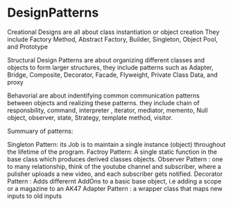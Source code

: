 # DesignPatterns

Creational Designs are all about class instantiation or object creation
They include Factory Method, Abstract Factory, Builder, Singleton, Object Pool, and Prototype

Structural Design Patterns are about organizing different classes and objects to form larger structures,
they include patterns such as Adapter, Bridge, Composite, Decorator, Facade, Flyweight, Private Class Data, and proxy

Behavorial are about indentifying common communication patterns between objects and realizing these patterns.
they include chain of responsbility, command, interpreter , iterator, mediator, memento, Null object, observer, state, Strategy,
template method, visitor.

Summuary of patterns:

Singleton Pattern: its Job is to maintain a single instance (object) throughout the lifetime of the program.
Factroy Pattern:   A single static function in the base class which produces derived classes objects.
Observer Pattern : one to many relationship, think of the youtube channel and subscriber, where a pulisher uploads a new video, and each subscriber
                   gets notified.
Decorator Pattern : Adds differernt AddOns to a basic base object, i.e adding a scope or a magazine to an AK47
Adapter Pattern : a wrapper class that maps new inputs to old inputs
